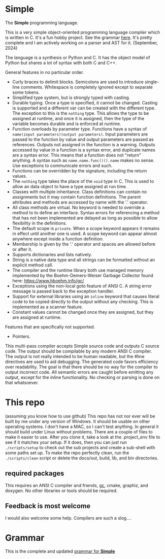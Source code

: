 # Simple
The **Simple** programming language. 

This is a very simple object-oriented programming language compiler which is written in C. It's a fun hobby project. See the grammar [here](docs/elf-grammar.txt). It's pretty complete and I am actively working on a parser and AST for it. (September, 2024)

The language is a synthesis or Python and C. It has the object model of Python but shares a lot of syntax with both C and C++.

General features in no particular order.
* Curly braces to delimit blocks. Semicolons are used to introduce single-line comments. Whitespace is completely ignored except to separate some tokens.
* Simplified type system, but is strongly typed with casting.
* Durable typing. Once a type is specified, it cannot be changed. Casting is supported and a different var can be created with the different type. The exception to this is the ``nothing`` type. This allows the type to be assigned at runtime, and once it is assigned, then the type of the variable becomes durable and is enforced at runtime.
* Function overloads by parameter type. Functions have a syntax of ``name(input parameters)(output parameters)``. Input parameters are passed to the function by value and output parameters are passed as references. Outputs not assigned in the function is a warning. Outputs accessed by value in a function is a syntax error, and duplicate names are a syntax error. This means that a function does not "return" anything. A syntax such as ``name.name.func()().name`` makes no sense. Use exceptions to communicate errors and such.
* Functions can be overridden by the signature, including the return values.
* The ``nothing`` type takes the place of the ``void`` type in C. This is used to allow an data object to have a type assigned at run time.
* Classes with multiple inheritance. Class definitions can contain no assignments but it may contain function definitions. The parent attributes and methods are accessed by name with the '.' operator.
* All class methods are virtual. No keyword is needed to override a method to to define an interface. Syntax errors for referencing a method that has not been implemented are delayed as long as possible to allow flexibility in the definitions.
* The default scope is ``private``. When a scope keyword appears it remains in effect until another one is used. A scope keyword can appear almost anywhere except inside a function definition.
* Membership is given by the '.' operator and spaces are allowed before or after it.
* Supports dictionaries and lists natively.
* String is a native data type and all strings can be formatted without an explicit method call.
* The compiler and the runtime library both use managed memory implemented by the Boehm-Demers-Weiser Garbage Collector found here: https://www.hboehm.info/gc/
* Exceptions using the non-local goto feature of ANSI C. A string error message is passed back to the exception handler.
* Support for external libraries using an ``inline`` keyword that causes literal code to be copied directly to the output without any checking. This is implemented as a scanner feature.
* Constant values cannot be changed once they are assigned, but they are assigned at runtime.

Features that are specifically not supported.

* Pointers.

This multi-pass compiler accepts Simple source code and outputs C source code. The output should be compilable by any modern ANSI C compiler. The output is not really intended to be human readable, but the #line directives are used to aid debugging. The generated code favors efficiency over readability. The goal is that there should be no way for the compiler to output incorrect code. All semantic errors are caught before emitting any output, except for the inline functionality. No checking or parsing is done on that whatsoever.

# This repo
(assuming you know how to use github)
This repo has not nor ever will be built by me under any version of Windows. It should be usable on other operating systems. I don't have a MAC, so I can't test anything. In general it should build under Linux without problems. There are a couple of files to make it easier to use. After you clone it, take a look at the .project_env file to see if it matches your setup. If it does, then you can just run ``./scripts/setup`` to check out the sub projects and create a sub-shell with some paths set up. To make the repo perfectly clean, run the ``./scripts/clean`` script or delete the docs/out, build, lib, and bin directories.

## required packages
This requires an ANSI C compiler and friends, [gc](https://github.com/chucktilbury/bdwgc.git), cmake, graphiz, and doxygen. No other libraries or tools should be required.

## Feedback is most welcome
I would also welcome some help. Compilers are such a slog....

# Grammar
This is the complete and updated [grammar for **Simple**](docs/elf-grammar.txt) 

